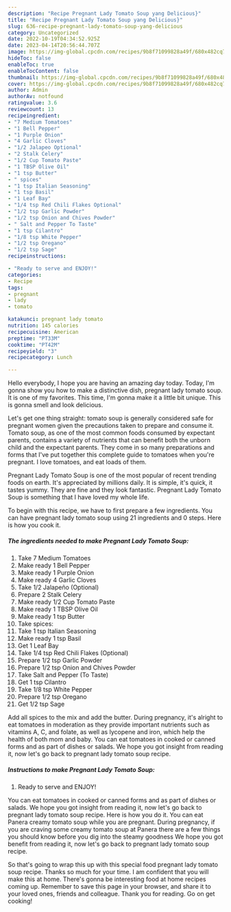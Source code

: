 ```yaml
---
description: "Recipe Pregnant Lady Tomato Soup yang Delicious}"
title: "Recipe Pregnant Lady Tomato Soup yang Delicious}"
slug: 636-recipe-pregnant-lady-tomato-soup-yang-delicious
category: Uncategorized
date: 2022-10-19T04:34:52.925Z
date: 2023-04-14T20:56:44.707Z
image: https://img-global.cpcdn.com/recipes/9b8f71099828a49f/680x482cq70/pregnant-lady-tomato-soup-recipe-main-photo.jpg
hideToc: false
enableToc: true
enableTocContent: false
thumbnail: https://img-global.cpcdn.com/recipes/9b8f71099828a49f/680x482cq70/pregnant-lady-tomato-soup-recipe-main-photo.jpg
cover: https://img-global.cpcdn.com/recipes/9b8f71099828a49f/680x482cq70/pregnant-lady-tomato-soup-recipe-main-photo.jpg
author: Admin
authorAv: notfound
ratingvalue: 3.6
reviewcount: 13
recipeingredient:
- "7 Medium Tomatoes"
- "1 Bell Pepper"
- "1 Purple Onion"
- "4 Garlic Cloves"
- "1/2 Jalapeo Optional"
- "2 Stalk Celery"
- "1/2 Cup Tomato Paste"
- "1 TBSP Olive Oil"
- "1 tsp Butter"
- " spices"
- "1 tsp Italian Seasoning"
- "1 tsp Basil"
- "1 Leaf Bay"
- "1/4 tsp Red Chili Flakes Optional"
- "1/2 tsp Garlic Powder"
- "1/2 tsp Onion and Chives Powder"
- " Salt and Pepper To Taste"
- "1 tsp Cilantro"
- "1/8 tsp White Pepper"
- "1/2 tsp Oregano"
- "1/2 tsp Sage"
recipeinstructions:

- "Ready to serve and ENJOY!"
categories:
- Recipe
tags:
- pregnant
- lady
- tomato

katakunci: pregnant lady tomato 
nutrition: 145 calories
recipecuisine: American
preptime: "PT33M"
cooktime: "PT42M"
recipeyield: "3"
recipecategory: Lunch

---
```



Hello everybody, I hope you are having an amazing day today. Today, I'm gonna show you how to make a distinctive dish, pregnant lady tomato soup. It is one of my favorites. This time, I'm gonna make it a little bit unique. This is gonna smell and look delicious.

Let&#39;s get one thing straight: tomato soup is generally considered safe for pregnant women given the precautions taken to prepare and consume it. Tomato soup, as one of the most common foods consumed by expectant parents, contains a variety of nutrients that can benefit both the unborn child and the expectant parents. They come in so many preparations and forms that I&#39;ve put together this complete guide to tomatoes when you&#39;re pregnant. I love tomatoes, and eat loads of them.

Pregnant Lady Tomato Soup is one of the most popular of recent trending foods on earth. It's appreciated by millions daily. It is simple, it's quick, it tastes yummy. They are fine and they look fantastic. Pregnant Lady Tomato Soup is something that I have loved my whole life.


To begin with this recipe, we have to first prepare a few ingredients. You can have pregnant lady tomato soup using 21 ingredients and 0 steps. Here is how you cook it.

<!--inarticleads1-->

##### The ingredients needed to make Pregnant Lady Tomato Soup:

1. Take 7 Medium Tomatoes
1. Make ready 1 Bell Pepper
1. Make ready 1 Purple Onion
1. Make ready 4 Garlic Cloves
1. Take 1/2 Jalapeño (Optional)
1. Prepare 2 Stalk Celery
1. Make ready 1/2 Cup Tomato Paste
1. Make ready 1 TBSP Olive Oil
1. Make ready 1 tsp Butter
1. Take  spices:
1. Take 1 tsp Italian Seasoning
1. Make ready 1 tsp Basil
1. Get 1 Leaf Bay
1. Take 1/4 tsp Red Chili Flakes (Optional)
1. Prepare 1/2 tsp Garlic Powder
1. Prepare 1/2 tsp Onion and Chives Powder
1. Take  Salt and Pepper (To Taste)
1. Get 1 tsp Cilantro
1. Take 1/8 tsp White Pepper
1. Prepare 1/2 tsp Oregano
1. Get 1/2 tsp Sage


Add all spices to the mix and add the butter. During pregnancy, it&#39;s alright to eat tomatoes in moderation as they provide important nutrients such as vitamins A, C, and folate, as well as lycopene and iron, which help the health of both mom and baby. You can eat tomatoes in cooked or canned forms and as part of dishes or salads. We hope you got insight from reading it, now let&#39;s go back to pregnant lady tomato soup recipe. 

<!--inarticleads2-->

##### Instructions to make Pregnant Lady Tomato Soup:


1. Ready to serve and ENJOY!

You can eat tomatoes in cooked or canned forms and as part of dishes or salads. We hope you got insight from reading it, now let&#39;s go back to pregnant lady tomato soup recipe. Here is how you do it. You can eat Panera creamy tomato soup while you are pregnant. During pregnancy, if you are craving some creamy tomato soup at Panera there are a few things you should know before you dig into the steamy goodness We hope you got benefit from reading it, now let&#39;s go back to pregnant lady tomato soup recipe. 

So that's going to wrap this up with this special food pregnant lady tomato soup recipe. Thanks so much for your time. I am confident that you will make this at home. There's gonna be interesting food at home recipes coming up. Remember to save this page in your browser, and share it to your loved ones, friends and colleague. Thank you for reading. Go on get cooking!
